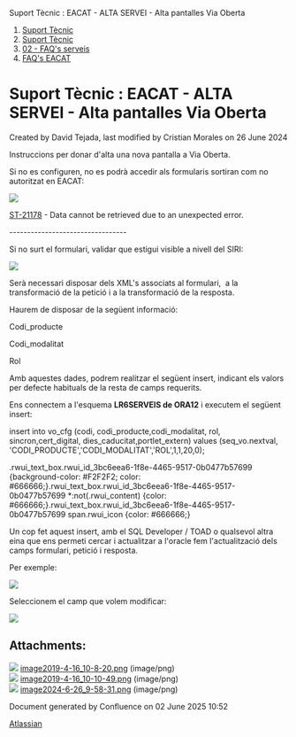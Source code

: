 Suport Tècnic : EACAT - ALTA SERVEI - Alta pantalles Via Oberta  

1.  [Suport Tècnic](index.md)
2.  [Suport Tècnic](13893782.md)
3.  [02 - FAQ's serveis](26313393.md)
4.  [FAQ's EACAT](28705559.md)

Suport Tècnic : EACAT - ALTA SERVEI - Alta pantalles Via Oberta
===============================================================

Created by David Tejada, last modified by Cristian Morales on 26 June 2024

Instruccions per donar d'alta una nova pantalla a Via Oberta.

Si no es configuren, no es podrà accedir als formularis sortiran com no autoritzat en EACAT: 

![](https://contacte.aoc.cat/secure/attachment/107919/107919_image-2023-11-17-09-14-14-493.png)

[ST-21178](https://contacte.aoc.cat/browse/ST-21178?src=confmacro) - Data cannot be retrieved due to an unexpected error.

\---------------------------------

Si no surt el formulari, validar que estigui visible a nivell del SIRI:

![](attachments/20906007/113311750.png)

  

  

  

Serà necessari disposar dels XML's associats al formulari,  a la transformació de la petició i a la transformació de la resposta.

  

Haurem de disposar de la següent informació:

Codi\_producte

Codi\_modalitat

Rol

  

Amb aquestes dades, podrem realitzar el següent insert, indicant els valors per defecte habituals de la resta de camps requerits.

Ens connectem a l'esquema **LR6SERVEIS de ORA12** i executem el següent insert:

insert into vo\_cfg (codi, codi\_producte,codi\_modalitat, rol, sincron,cert\_digital, dies\_caducitat,portlet\_extern) values (seq\_vo.nextval, 'CODI\_PRODUCTE','CODI\_MODALITAT','ROL',1,1,20,0);

.rwui\_text\_box.rwui\_id\_3bc6eea6-1f8e-4465-9517-0b0477b57699 {background-color: #F2F2F2; color: #666666;}.rwui\_text\_box.rwui\_id\_3bc6eea6-1f8e-4465-9517-0b0477b57699 \*:not(.rwui\_content) {color: #666666;}.rwui\_text\_box.rwui\_id\_3bc6eea6-1f8e-4465-9517-0b0477b57699 span.rwui\_icon {color: #666666;}

  

Un cop fet aquest insert, amb el SQL Developer / TOAD o qualsevol altra eina que ens permeti cercar i actualitzar a l'oracle fem l'actualització dels camps formulari, petició i resposta.

Per exemple:

  

![](attachments/20906007/20906008.png)

  

Seleccionem el camp que volem modificar:

  

![](attachments/20906007/20906009.png)

  

  

  

Attachments:
------------

![](images/icons/bullet_blue.gif) [image2019-4-16\_10-8-20.png](attachments/20906007/20906008.png) (image/png)  
![](images/icons/bullet_blue.gif) [image2019-4-16\_10-10-49.png](attachments/20906007/20906009.png) (image/png)  
![](images/icons/bullet_blue.gif) [image2024-6-26\_9-58-31.png](attachments/20906007/113311750.png) (image/png)  

Document generated by Confluence on 02 June 2025 10:52

[Atlassian](http://www.atlassian.com/)